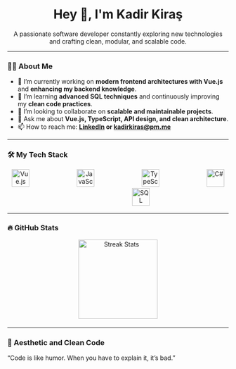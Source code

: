 <h1 align="center">Hey 👋, I'm Kadir Kiraş</h1>

<p align="center">A passionate software developer constantly exploring new technologies and crafting clean, modular, and scalable code.</p>

---

### 👨‍💻 About Me

- 🔭 I’m currently working on **modern frontend architectures with Vue.js** and **enhancing my backend knowledge**.
- 🌱 I’m learning **advanced SQL techniques** and continuously improving my **clean code practices**.
- 👯 I’m looking to collaborate on **scalable and maintainable projects**.
- 💬 Ask me about **Vue.js, TypeScript, API design, and clean architecture**.
- 📫 How to reach me: **[LinkedIn](https://www.linkedin.com/in/kadirkiras/) or kadirkiras@pm.me**

---

### 🛠 My Tech Stack

<div align="center">
  <img src="https://cdn.jsdelivr.net/gh/devicons/devicon/icons/vuejs/vuejs-original.svg" height="40" alt="Vue.js" />
      <img width="100" />
  <img src="https://cdn.jsdelivr.net/gh/devicons/devicon/icons/javascript/javascript-plain.svg" height="40" alt="JavaScript" />
      <img width="100" />
  <img src="https://cdn.jsdelivr.net/gh/devicons/devicon/icons/typescript/typescript-plain.svg" height="40" alt="TypeScript" />
      <img width="100" />
  <img src="https://cdn.jsdelivr.net/gh/devicons/devicon/icons/csharp/csharp-plain.svg" height="40" alt="C#" />
      <img width="100" />
  <img src="https://cdn.jsdelivr.net/gh/devicons/devicon/icons/microsoftsqlserver/microsoftsqlserver-plain.svg" height="40" alt="SQL Server" />
</div>

---

### 🔥 GitHub Stats

<div align="center" style="display: flex; justify-content: center; align-items: center; gap: 20px; margin-bottom: 20px;">
<!--     <img src="https://github-readme-stats.vercel.app/api?username=kadirkiras&count_private=true&show_icons=true&theme=dark" height="180" alt="GitHub Stats" /> -->
    <img src="https://streak-stats.demolab.com?user=kadirkiras&locale=en&mode=daily&theme=dark&hide_border=true&border_radius=5" height="180" alt="Streak Stats" />
<!--     <img src="https://github-readme-stats.vercel.app/api/top-langs/?username=kadirkiras&theme=dark&layout=compact&langs_count=8" height="180" alt="Top Languages" /> -->
</div>

---

### 🎨 Aesthetic and Clean Code

“Code is like humor. When you have to explain it, it’s bad.”
